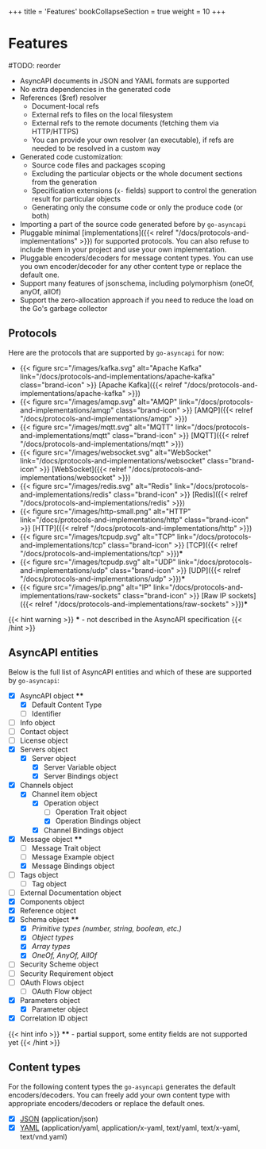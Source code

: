 +++
title = 'Features'
bookCollapseSection = true
weight = 10
+++


# Features

<link rel="stylesheet" href="/css/text.css">

#TODO: reorder

- AsyncAPI documents in JSON and YAML formats are supported
- No extra dependencies in the generated code
- References ($ref) resolver
    - Document-local refs
    - External refs to files on the local filesystem
    - External refs to the remote documents (fetching them via HTTP/HTTPS)
    - You can provide your own resolver (an executable), if refs are needed to be resolved in a custom way
- Generated code customization:
    - Source code files and packages scoping
    - Excluding the particular objects or the whole document sections from the generation
    - Specification extensions (`x-` fields) support to control the generation result for particular objects
    - Generating only the consume code or only the produce code (or both)
- Importing a part of the source code generated before by `go-asyncapi`
- Pluggable minimal [implementations]({{< relref "/docs/protocols-and-implementations" >}}) for supported protocols.
  You can also refuse to include them in your project and use your own implementation.
- Pluggable encoders/decoders for message content types. You can use you own encoder/decoder for any other content
  type or replace the default one.
- Support many features of jsonschema, including polymorphism (oneOf, anyOf, allOf)
- Support the zero-allocation approach if you need to reduce the load on the Go's garbage collector

## Protocols

Here are the protocols that are supported by `go-asyncapi` for now:

- {{< figure src="/images/kafka.svg" alt="Apache Kafka" link="/docs/protocols-and-implementations/apache-kafka" class="brand-icon" >}} [Apache Kafka]({{< relref "/docs/protocols-and-implementations/apache-kafka" >}})
- {{< figure src="/images/amqp.svg" alt="AMQP" link="/docs/protocols-and-implementations/amqp" class="brand-icon" >}} [AMQP]({{< relref "/docs/protocols-and-implementations/amqp" >}})
- {{< figure src="/images/mqtt.svg" alt="MQTT" link="/docs/protocols-and-implementations/mqtt" class="brand-icon" >}} [MQTT]({{< relref "/docs/protocols-and-implementations/mqtt" >}})
- {{< figure src="/images/websocket.svg" alt="WebSocket" link="/docs/protocols-and-implementations/websocket" class="brand-icon" >}} [WebSocket]({{< relref "/docs/protocols-and-implementations/websocket" >}})
- {{< figure src="/images/redis.svg" alt="Redis" link="/docs/protocols-and-implementations/redis" class="brand-icon" >}} [Redis]({{< relref "/docs/protocols-and-implementations/redis" >}})
- {{< figure src="/images/http-small.png" alt="HTTP" link="/docs/protocols-and-implementations/http" class="brand-icon" >}} [HTTP]({{< relref "/docs/protocols-and-implementations/http" >}})
- {{< figure src="/images/tcpudp.svg" alt="TCP" link="/docs/protocols-and-implementations/tcp" class="brand-icon" >}} [TCP]({{< relref "/docs/protocols-and-implementations/tcp" >}})**&ast;**
- {{< figure src="/images/tcpudp.svg" alt="UDP" link="/docs/protocols-and-implementations/udp" class="brand-icon" >}} [UDP]({{< relref "/docs/protocols-and-implementations/udp" >}})**&ast;**
- {{< figure src="/images/ip.png" alt="IP" link="/docs/protocols-and-implementations/raw-sockets" class="brand-icon" >}} [Raw IP sockets]({{< relref "/docs/protocols-and-implementations/raw-sockets" >}})**&ast;**

{{< hint warning >}}
**&ast;** - not described in the AsyncAPI specification
{{< /hint >}}

## AsyncAPI entities

Below is the full list of AsyncAPI entities and which of these are supported by `go-asyncapi`:

- [x] AsyncAPI object **&ast;&ast;**
    - [x] Default Content Type
    - [ ] Identifier
- [ ] Info object
- [ ] Contact object
- [ ] License object
- [x] Servers object
    - [x] Server object
        - [x] Server Variable object
        - [x] Server Bindings object
- [x] Channels object
    - [x] Channel item object
        - [x] Operation object
            - [ ] Operation Trait object
            - [x] Operation Bindings object
        - [x] Channel Bindings object
- [x] Message object **&ast;&ast;**
    - [ ] Message Trait object
    - [ ] Message Example object
    - [x] Message Bindings object
- [ ] Tags object
    - [ ] Tag object
- [ ] External Documentation object
- [x] Components object
- [x] Reference object
- [x] Schema object **&ast;&ast;**
    - [x] _Primitive types (number, string, boolean, etc.)_
    - [x] _Object types_
    - [x] _Array types_
    - [x] _OneOf, AnyOf, AllOf_
- [ ] Security Scheme object
- [ ] Security Requirement object
- [ ] OAuth Flows object
    - [ ] OAuth Flow object
- [x] Parameters object
    - [x] Parameter object
- [x] Correlation ID object

{{< hint info >}}
**&ast;&ast;** - partial support, some entity fields are not supported yet
{{< /hint >}}

## Content types

For the following content types the `go-asyncapi` generates the default encoders/decoders. You can freely add your 
own content type with appropriate encoders/decoders or replace the default ones.

- [x] [JSON](https://pkg.go.dev/encoding/json) (application/json)
- [x] [YAML](https://gopkg.in/yaml.v3) (application/yaml, application/x-yaml, text/yaml, text/x-yaml, text/vnd.yaml)
